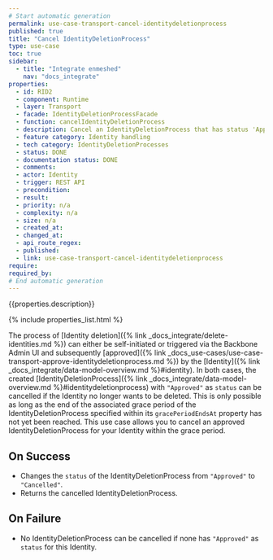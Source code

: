 ```yaml
---
# Start automatic generation
permalink: use-case-transport-cancel-identitydeletionprocess
published: true
title: "Cancel IdentityDeletionProcess"
type: use-case
toc: true
sidebar:
  - title: "Integrate enmeshed"
    nav: "docs_integrate"
properties:
  - id: RID2
  - component: Runtime
  - layer: Transport
  - facade: IdentityDeletionProcessFacade
  - function: cancelIdentityDeletionProcess
  - description: Cancel an IdentityDeletionProcess that has status 'Approved' within grace period
  - feature category: Identity handling
  - tech category: IdentityDeletionProcesses
  - status: DONE
  - documentation status: DONE
  - comments:
  - actor: Identity
  - trigger: REST API
  - precondition:
  - result:
  - priority: n/a
  - complexity: n/a
  - size: n/a
  - created_at:
  - changed_at:
  - api_route_regex:
  - published:
  - link: use-case-transport-cancel-identitydeletionprocess
require:
required_by:
# End automatic generation
---
```


{{properties.description}}

{% include properties_list.html %}

The process of [Identity deletion]({% link _docs_integrate/delete-identities.md %}) can either be self-initiated or triggered via the Backbone Admin UI and subsequently [approved]({% link _docs_use-cases/use-case-transport-approve-identitydeletionprocess.md %}) by the [Identity]({% link _docs_integrate/data-model-overview.md %}#identity).
In both cases, the created [IdentityDeletionProcess]({% link _docs_integrate/data-model-overview.md %}#identitydeletionprocess) with `"Approved"` as `status` can be cancelled if the Identity no longer wants to be deleted.
This is only possible as long as the end of the associated grace period of the IdentityDeletionProcess specified within its `gracePeriodEndsAt` property has not yet been reached.
This use case allows you to cancel an approved IdentityDeletionProcess for your Identity within the grace period.

## On Success

- Changes the `status` of the IdentityDeletionProcess from `"Approved"` to `"Cancelled"`.
- Returns the cancelled IdentityDeletionProcess.

## On Failure

- No IdentityDeletionProcess can be cancelled if none has `"Approved"` as `status` for this Identity.
